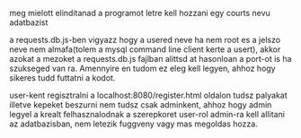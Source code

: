 meg mielott elinditanad a programot letre kell hozzani egy courts nevu adatbazist

a requests.db.js-ben vigyazz hogy a usered neve ha nem root es a jelszo neve nem almafa(tolem a mysql command line client kerte a usert), akkor azokat a mezoket a requests.db.js fajlban alittsd at hasonloan a port-ot is ha szukseged van ra.
Amennyire en tudom ez eleg kell legyen, ahhoz hogy sikeres tudd futtatni a kodot.

user-kent regisztralni a localhost:8080/register.html oldalon tudsz
palyakat illetve kepeket beszurni nem tudsz csak adminkent, ahhoz hogy admin legyel a krealt felhasznalodnak a szerepkoret user-rol admin-ra kell allitani az adatbazisban, nem letezik fuggveny vagy mas megoldas hozza.